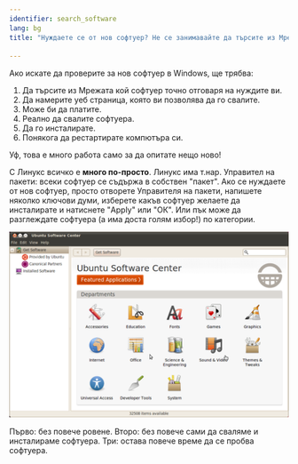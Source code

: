 ```yaml
---
identifier: search_software
lang: bg
title: "Нуждаете се от нов софтуер? Не се занимавайте да търсите из Мрежата, Линукс ще ви го намери."

---
```


Ако искате да проверите за нов софтуер в Windows, ще трябва:

<ol>
<li>Да търсите из Мрежата кой софтуер точно отговаря на нуждите ви.</li>
<li>Да намерите уеб страница, която ви позволява да го свалите.</li>
<li>Може би да платите.</li>
<li>Реално да свалите софтуера.</li>
<li>Да го инсталирате.</li>
<li>Понякога да рестартирате компютъра си.</li>
</ol>

Уф, това е много работа само за да опитате нещо ново!

С Линукс всичко е <b>много по-просто</b>. Линукс има т.нар. Управител на пакети: всеки софтуер се съдържа в собствен "пакет". Ако се нуждаете от нов софтуер, просто отворете Управителя на пакети, напишете няколко ключови думи, изберете какъв софтуер желаете да инсталирате и натиснете "Apply" или "ОК". Или пък може да разглеждате софтуера (а има доста голям избор!) по категории.

<img src="/img/synaptic.png" />

Първо: без повече ровене. Второ: без повече сами да сваляме и инсталираме софтуера. Три: остава повече време да се пробва софтуера.




